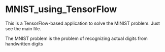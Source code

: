 # MNIST_using_TensorFlow

This is a TensorFlow-based application to solve the MINIST problem. Just see the main file.

The MNIST problem is the problem of recognizing actual digits from handwritten digits
